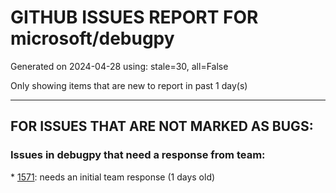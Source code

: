 
# GITHUB ISSUES REPORT FOR microsoft/debugpy


Generated on 2024-04-28 using: stale=30, all=False


Only showing items that are new to report in past 1 day(s)


---

## FOR ISSUES THAT ARE NOT MARKED AS BUGS:


### Issues in debugpy that need a response from team:


\* [1571](https://github.com/microsoft/debugpy/issues/1571 "debugpy 1.8.1 build failure"): needs an initial team response (1 days old)

